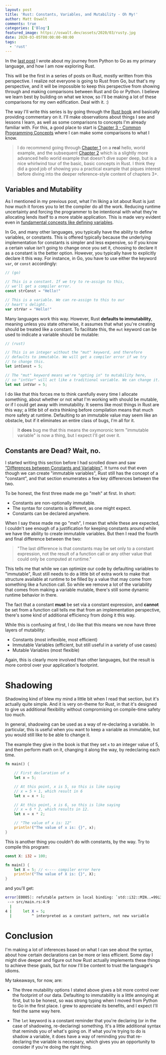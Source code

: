 ```yaml
---
layout: post
title: 'Rust: Constants, Variables, and Mutability - Oh My!'
author: Matt Oswalt
comments: true
categories: ['Blog']
featured_image: https://oswalt.dev/assets/2020/03/rusty.jpg
date: 2020-03-05T00:00:00-00:00
tags:
  - 'rust'
---
```


In the [last post](https://oswalt.dev/2020/03/getting-rusty/) I wrote about my journey from Python to Go as my primary language, and how I am now exploring Rust.

This will be the first in a series of posts on Rust, mostly written from this perspective. I realize not everyone is going to Rust from Go, but that's my perspective, and it will be impossible to keep this perspective from showing through and making comparisons between Rust and Go or Python. I believe we learn best by building on what we know, so I'll be making a lot of these comparisons for my own edification. Deal with it. :)

The way I'll write this series is by going through the [Rust book](https://doc.rust-lang.org/book/) and basically providing commentary on it. I'll make observations about things I see and lessons I learn, as well as some comparisons to concepts I'm already familiar with. For this, a good place to start is [Chapter 3 - Common Programming Concepts](https://doc.rust-lang.org/book/ch03-00-common-programming-concepts.html) where I can make some comparisons to what I know.

> I do recommend going through [Chapter 1](https://doc.rust-lang.org/book/ch01-03-hello-cargo.html) on a **real** hello, world example, and the subsequent [Chapter 2](https://doc.rust-lang.org/book/ch02-00-guessing-game-tutorial.html) which is a slightly more advanced hello world example that doesn't dive super deep, but is a nice whirlwind tour of the basic, basic concepts in Rust. I think they did a good job of showing you a practical example that piques interest before diving into the deeper reference-style content of chapters 3+.

## Variables and Mutability

As I mentioned in my previous post, what I'm liking a lot about Rust is just how much it forces you to let the compiler do all the work. Reducing runtime uncertainty and forcing the programmer to be intentional with what they're allocating lends itself to a more stable application. This is made very evident even in [fundamental concepts like defining variables](https://doc.rust-lang.org/book/ch03-01-variables-and-mutability.html).

In Go, and many other languages, you typically have the ability to define variables, or constants. This is offered typically because the underlying implementation for constants is simpler and less expensive, so if you know a certain value isn't going to change once you set it, choosing to declare it as a constant is the better option. However, you typically have to explicitly declare it this way. For instance, in Go, you have to use either the keyword `var`, or `const` accordingly:

```go
// (go)

// This is a constant. If we try to re-assign to this,
// we'll get a compiler error.
const strConst = "Hello!"

// This is a variable. We can re-assign to this to our
// heart's delight.
var strVar = "Hello!"
```

Many languages work this way. However, Rust **defaults to immutability**, meaning unless you state otherwise, it assumes that what you're creating should be treated like a constant. To facilitate this, the `mut` keyword can be used to indicate a variable should be mutable:

```rust
// (rust)

// This is an integer without the "mut" keyword, and therefore
// defaults to immutable. We will get a compiler error if we try
// to change this.
let intConst = 5;

// The "mut" keyword means we're "opting in" to mutability here,
// so "intVar" will act like a traditional variable. We can change it.
let mut intVar = 5;
```

I do like that this forces me to think carefully every time I allocate something, about whether or not what I'm working with should be mutable, or if I could get away with immutability. It seems like most things in Rust are this way; a little bit of extra thinking before compilation means that much more safety at runtime. Defaulting to an immutable value may seem like an obstacle, but if it eliminates an entire class of bugs, I'm all for it.

> It **does** bug me that this means the oxymoronic term "immutable variable" is now a thing, but I expect I'll get over it.

## Constants are Dead? Wait, no.

I started writing this section before I had scrolled down and saw ["Differences between Constants and Variables"](https://doc.rust-lang.org/book/ch03-01-variables-and-mutability.html#differences-between-variables-and-constants). It turns out that even though we can create "immutable variables", Rust still has the concept of a "constant", and that section enumerates a few key differences between the two.

To be honest, the first three made me go "meh" at first. In short:

- Constants are non-optionally immutable.
- The syntax for constants is different, as one might expect.
- Constants can be declared anywhere.

When I say these made me go "meh", I mean that while these are expected, I couldn't see enough of a justification for keeping constants around while we have the ability to create immutable variables. But then I read the fourth and final difference between the two:

> "The last difference is that constants may be set only to a constant expression, not the result of a function call or any other value that could only be computed at runtime."

This tells me that while we can optimize our code by defaulting variables to "immutable", Rust still needs to do a little bit of extra work to make that structure available at runtime to be filled by a value that may come from something like a function call. So while we remove a lot of the variability that comes from making a variable mutable, there's still some dynamic runtime behavior in there.

The fact that a constant **must** be set via a constant expression, and **cannot** be set from a function call tells me that from an implementation perspective, there's some kind of additional efficiency from doing it this way. 

While this is confusing at first, I do like that this means we now have three layers of mutability:

- Constants (most inflexible, most efficient)
- Immutable Variables (efficient, but still useful in a variety of use cases)
- Mutable Variables (most flexible)

Again, this is clearly more involved than other languages, but the result is more control over your application's footprint.


# Shadowing

Shadowing kind of blew my mind a little bit when I read that section, but it's actually quite simple. And it is very on-theme for Rust, in that it's designed to give us additional flexibility without compromising on compile-time safety too much.

In general, shadowing can be used as a way of re-declaring a variable. In particular, this is useful when you want to keep a variable as immutable, but you would still like to be able to change it.

The example they give in the book is that they set `x` to an integer value of 5, and then perform math on it, changing it along the way, by redeclaring each time.

```rust
fn main() {

    // First declaration of x
    let x = 5;

    // At this point, x is 5, so this is like saying
    // x = 5 + 1, which result in 6
    let x = x + 1;

    // At this point, x is 6, so this is like saying
    // x = 6 * 2, which results in 12.
    let x = x * 2;

    // "The value of x is: 12"
    println!("The value of x is: {}", x);
}
```

This is another thing you couldn't do with constants, by the way. Try to compile this program:

```rust
const X: i32 = 100;

fn main() {
    let X = 5; // <---- compiler error here
    println!("The value of X is: {}", X);
}
```

and you'll get:

```bash
error[E0005]: refutable pattern in local binding: `std::i32::MIN..=99i32` and `101i32..=std::i32::MAX` not covered
 --> src/main.rs:4:9
  |
4 |     let X = 5;
  |         ^ interpreted as a constant pattern, not new variable
```

# Conclusion

I'm making a lot of inferences based on what I can see about the syntax, about how certain declarations can be more or less efficient. Some day I might dive deeper and figure out how Rust actually implements these things to achieve these goals, but for now I'll be content to trust the language's idioms.

My takeaways, for now, are:

- The three mutability options I stated above gives a bit more control over the footprint of our data. Defaulting to immutability is a little annoying at first, but to be honest, so was strong typing when I moved from Python to Go in the first place. I grew to appreciate its benefits, and I expect I'll feel the same way here.

- The `let` keyword is a constant reminder that you're declaring (or in the case of shadowing, re-declaring) something. It's a little additional syntax that reminds you of what's going on. If what you're trying to do is shadow a variable, it does have a way of reminding you that re-declaring the variable is necessary, which gives you an opportunity to consider if you're doing the right thing.
